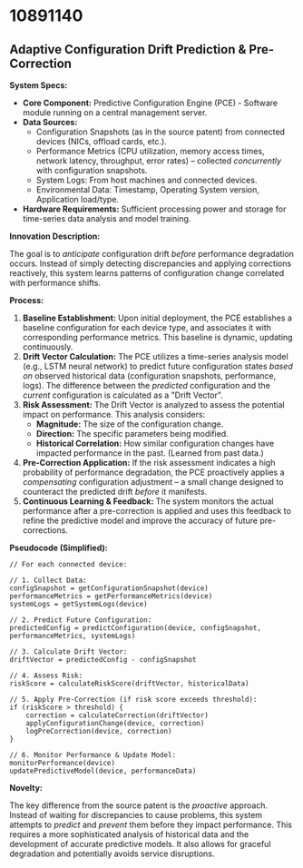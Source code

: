 # 10891140

## Adaptive Configuration Drift Prediction & Pre-Correction

**System Specs:**

*   **Core Component:** Predictive Configuration Engine (PCE) - Software module running on a central management server.
*   **Data Sources:**
    *   Configuration Snapshots (as in the source patent) from connected devices (NICs, offload cards, etc.).
    *   Performance Metrics (CPU utilization, memory access times, network latency, throughput, error rates) – collected *concurrently* with configuration snapshots.
    *   System Logs: From host machines and connected devices.
    *   Environmental Data: Timestamp, Operating System version, Application load/type.
*   **Hardware Requirements:** Sufficient processing power and storage for time-series data analysis and model training.

**Innovation Description:**

The goal is to *anticipate* configuration drift *before* performance degradation occurs. Instead of simply detecting discrepancies and applying corrections reactively, this system learns patterns of configuration change correlated with performance shifts.

**Process:**

1.  **Baseline Establishment:**  Upon initial deployment, the PCE establishes a baseline configuration for each device type, and associates it with corresponding performance metrics. This baseline is dynamic, updating continuously.
2.  **Drift Vector Calculation:** The PCE utilizes a time-series analysis model (e.g., LSTM neural network) to predict future configuration states *based on* observed historical data (configuration snapshots, performance, logs).  The difference between the *predicted* configuration and the *current* configuration is calculated as a "Drift Vector".
3.  **Risk Assessment:** The Drift Vector is analyzed to assess the potential impact on performance. This analysis considers:
    *   **Magnitude:** The size of the configuration change.
    *   **Direction:** The specific parameters being modified.
    *   **Historical Correlation:**  How similar configuration changes have impacted performance in the past. (Learned from past data.)
4.  **Pre-Correction Application:** If the risk assessment indicates a high probability of performance degradation, the PCE proactively applies a *compensating* configuration adjustment – a small change designed to counteract the predicted drift *before* it manifests.
5.  **Continuous Learning & Feedback:** The system monitors the actual performance after a pre-correction is applied and uses this feedback to refine the predictive model and improve the accuracy of future pre-corrections.

**Pseudocode (Simplified):**

```
// For each connected device:

// 1. Collect Data:
configSnapshot = getConfigurationSnapshot(device)
performanceMetrics = getPerformanceMetrics(device)
systemLogs = getSystemLogs(device)

// 2. Predict Future Configuration:
predictedConfig = predictConfiguration(device, configSnapshot, performanceMetrics, systemLogs)

// 3. Calculate Drift Vector:
driftVector = predictedConfig - configSnapshot

// 4. Assess Risk:
riskScore = calculateRiskScore(driftVector, historicalData)

// 5. Apply Pre-Correction (if risk score exceeds threshold):
if (riskScore > threshold) {
    correction = calculateCorrection(driftVector)
    applyConfigurationChange(device, correction)
    logPreCorrection(device, correction)
}

// 6. Monitor Performance & Update Model:
monitorPerformance(device)
updatePredictiveModel(device, performanceData)
```

**Novelty:**

The key difference from the source patent is the *proactive* approach. Instead of waiting for discrepancies to cause problems, this system attempts to *predict* and *prevent* them before they impact performance. This requires a more sophisticated analysis of historical data and the development of accurate predictive models. It also allows for graceful degradation and potentially avoids service disruptions.